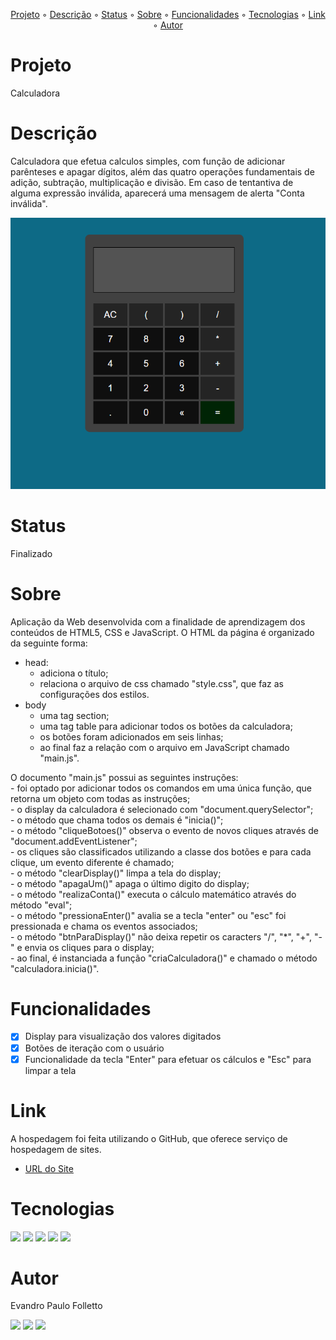 <p align="center">
  <a href="#Projeto">Projeto</a> ◦ 
  <a href="#Descrição">Descrição</a> ◦ 
  <a href="#Status">Status</a> ◦ 
  <a href="#Sobre">Sobre</a> ◦ 
  <a href="#Funcionalidades">Funcionalidades</a> ◦ 
  <a href="#Tecnologias">Tecnologias</a> ◦ 
  <a href="#Link">Link</a> ◦ 
  <a href="#Autor">Autor</a>
</p>

# Projeto
Calculadora

# Descrição
Calculadora que efetua calculos simples, com função de adicionar parênteses e apagar dígitos, além das quatro operações fundamentais de 
adição, subtração, multiplicação e divisão. Em caso de tentantiva de alguma expressão inválida, aparecerá uma mensagem de alerta "Conta inválida".
<div>
  <img src="assets/img/calculadora.png" alt="Calculadora.">
</div>

# Status
Finalizado

# Sobre
Aplicação da Web desenvolvida com a finalidade de aprendizagem dos conteúdos de HTML5, CSS e JavaScript. 
O HTML da página é organizado da seguinte forma:
- head:
    - adiciona o título;
    - relaciona o arquivo de css chamado "style.css", que faz as configurações dos estilos.
- body
    - uma tag section;
    - uma tag table para adicionar todos os botões da calculadora;
    - os botões foram adicionados em seis linhas;
    - ao final faz a relação com o arquivo em JavaScript chamado "main.js".

O documento "main.js" possui as seguintes instruções:  
    - foi optado por adicionar todos os comandos em uma única função, que retorna um objeto com todas as instruções;  
    - o display da calculadora é selecionado com "document.querySelector";  
    - o método que chama todos os demais é "inicia()";  
    - o método "cliqueBotoes()" observa o evento de novos cliques através de "document.addEventListener";  
    - os cliques são classificados utilizando a classe dos botões e para cada clique, um evento diferente é chamado;  
    - o método "clearDisplay()" limpa a tela do display;  
    - o método "apagaUm()" apaga o último digito do display;  
    - o método "realizaConta()" executa o cálculo matemático através do método "eval";  
    - o método "pressionaEnter()" avalia se a tecla "enter" ou "esc" foi pressionada e chama os eventos associados;  
    - o método "btnParaDisplay()" não deixa repetir os caracters "/", "*", "+", "-" e envia os cliques para o display;  
    - ao final, é instanciada a função "criaCalculadora()" e chamado o método "calculadora.inicia()".

# Funcionalidades
- [x] Display para visualização dos valores digitados
- [x] Botões de iteração com o usuário
- [x] Funcionalidade da tecla "Enter" para efetuar os cálculos e "Esc" para limpar a tela

# Link
A hospedagem foi feita utilizando o GitHub, que oferece serviço de hospedagem de sites.
- [URL do Site](https://epfolletto.github.io/calculadora/)

# Tecnologias
<div>
<img src="https://img.shields.io/badge/HTML5-E34F26?style=for-the-badge&logo=html5&logoColor=white">  
<img src="https://img.shields.io/badge/CSS-239120?&style=for-the-badge&logo=css3&logoColor=white">
<img src="https://img.shields.io/badge/JavaScript-F7DF1E?style=for-the-badge&logo=javascript&logoColor=black">
<img src="https://img.shields.io/badge/Visual_Studio_Code-0078D4?style=for-the-badge&logo=visual%20studio%20code&logoColor=white">
<img src="https://img.shields.io/badge/GitHub-100000?style=for-the-badge&logo=github&logoColor=white">
</div>

# Autor
Evandro Paulo Folletto
<div>
  <a href="https://github.com/epfolletto" target="_blank"><img src="https://img.shields.io/badge/GitHub-100000?style=for-the-badge&logo=github&logoColor=white" target="_blank"></a>
  <a href="https://www.linkedin.com/in/evandrofolletto/" target="_blank"><img src="https://img.shields.io/badge/LinkedIn-0077B5?style=for-the-badge&logo=linkedin&logoColor=white" target="_blank"></a>
  <a href="https://www.youtube.com/evandropaulofolletto" target="_blank"><img src="https://img.shields.io/badge/YouTube-FF0000?style=for-the-badge&logo=youtube&logoColor=white" target="_blank"></a>
</div>
